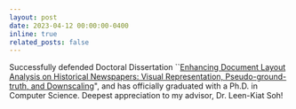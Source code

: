 ```yaml
---
layout: post
date: 2023-04-12 00:00:00-0400
inline: true
related_posts: false
---
```


Successfully defended Doctoral Dissertation ``[Enhancing Document Layout Analysis on Historical Newspapers: Visual Representation, Pseudo-ground-truth, and Downscaling](https://www.proquest.com/openview/e4672a736dfab18640b7b3f21a2b2cd3/1?pq-origsite=gscholar&cbl=18750&diss=y)", and has officially graduated with a Ph.D. in Computer Science. Deepest appreciation to my advisor, Dr. Leen-Kiat Soh!